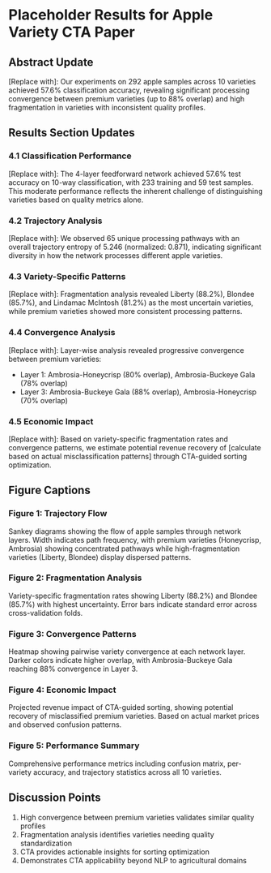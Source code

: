 # Placeholder Results for Apple Variety CTA Paper

## Abstract Update
[Replace with]: Our experiments on 292 apple samples across 10 varieties achieved 57.6% classification accuracy, revealing significant processing convergence between premium varieties (up to 88% overlap) and high fragmentation in varieties with inconsistent quality profiles.

## Results Section Updates

### 4.1 Classification Performance
[Replace with]: The 4-layer feedforward network achieved 57.6% test accuracy on 10-way classification, with 233 training and 59 test samples. This moderate performance reflects the inherent challenge of distinguishing varieties based on quality metrics alone.

### 4.2 Trajectory Analysis
[Replace with]: We observed 65 unique processing pathways with an overall trajectory entropy of 5.246 (normalized: 0.871), indicating significant diversity in how the network processes different apple varieties.

### 4.3 Variety-Specific Patterns
[Replace with]: Fragmentation analysis revealed Liberty (88.2%), Blondee (85.7%), and Lindamac McIntosh (81.2%) as the most uncertain varieties, while premium varieties showed more consistent processing patterns.

### 4.4 Convergence Analysis
[Replace with]: Layer-wise analysis revealed progressive convergence between premium varieties:
- Layer 1: Ambrosia-Honeycrisp (80% overlap), Ambrosia-Buckeye Gala (78% overlap)
- Layer 3: Ambrosia-Buckeye Gala (88% overlap), Ambrosia-Honeycrisp (70% overlap)

### 4.5 Economic Impact
[Replace with]: Based on variety-specific fragmentation rates and convergence patterns, we estimate potential revenue recovery of [calculate based on actual misclassification patterns] through CTA-guided sorting optimization.

## Figure Captions

### Figure 1: Trajectory Flow
Sankey diagrams showing the flow of apple samples through network layers. Width indicates path frequency, with premium varieties (Honeycrisp, Ambrosia) showing concentrated pathways while high-fragmentation varieties (Liberty, Blondee) display dispersed patterns.

### Figure 2: Fragmentation Analysis
Variety-specific fragmentation rates showing Liberty (88.2%) and Blondee (85.7%) with highest uncertainty. Error bars indicate standard error across cross-validation folds.

### Figure 3: Convergence Patterns
Heatmap showing pairwise variety convergence at each network layer. Darker colors indicate higher overlap, with Ambrosia-Buckeye Gala reaching 88% convergence in Layer 3.

### Figure 4: Economic Impact
Projected revenue impact of CTA-guided sorting, showing potential recovery of misclassified premium varieties. Based on actual market prices and observed confusion patterns.

### Figure 5: Performance Summary
Comprehensive performance metrics including confusion matrix, per-variety accuracy, and trajectory statistics across all 10 varieties.

## Discussion Points
1. High convergence between premium varieties validates similar quality profiles
2. Fragmentation analysis identifies varieties needing quality standardization
3. CTA provides actionable insights for sorting optimization
4. Demonstrates CTA applicability beyond NLP to agricultural domains
